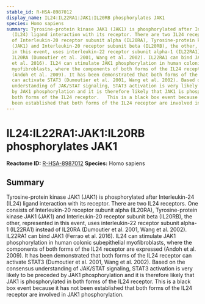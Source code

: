 ```yaml
---
stable_id: R-HSA-8987012
display_name: IL24:IL22RA1:JAK1:IL20RB phosphorylates JAK1
species: Homo sapiens
summary: Tyrosine-protein kinase JAK1 (JAK1) is phosphorylated after Interleukin-24
  (IL24) ligand interaction with its receptor. There are two IL24 receptors. One consists
  of Interleukin-20 receptor subunit alpha (IL20RA), Tyrosine-protein kinase JAK1
  (JAK1) and Interleukin-20 receptor subunit beta (IL20RB), the other, represented
  in this event, uses interleukin-22 receptor subunit alpha-1 (IL22RA1) instead of
  IL20RA (Dumoutier et al. 2001, Wang et al. 2002). IL22RA1 can bind JAK1 (Ferrao
  et al. 2016). IL24 can stimulate JAK1 phosphorylation in human colonic subepithelial
  myofibroblasts, where the components of both forms of the IL24 receptor are expressed
  (Andoh et al. 2009). It has been demonstrated that both forms of the IL24 receptor
  can activate STAT3 (Dumoutier et al. 2001, Wang et al. 2002). Based on the consensus
  understanding of JAK/STAT signaling, STAT3 activation is very likely to be preceded
  by JAK1 phosphorylation and it is therefore likely that JAK1 is phosphorylated in
  both forms of the IL24 receptor.   This is a black box event because it has not
  been established that both forms of the IL24 receptor are involved in JAK1 phosphorylation.
---
```


# IL24:IL22RA1:JAK1:IL20RB phosphorylates JAK1
**Reactome ID:** [R-HSA-8987012](https://reactome.org/content/detail/R-HSA-8987012)
**Species:** Homo sapiens

## Summary

Tyrosine-protein kinase JAK1 (JAK1) is phosphorylated after Interleukin-24 (IL24) ligand interaction with its receptor. There are two IL24 receptors. One consists of Interleukin-20 receptor subunit alpha (IL20RA), Tyrosine-protein kinase JAK1 (JAK1) and Interleukin-20 receptor subunit beta (IL20RB), the other, represented in this event, uses interleukin-22 receptor subunit alpha-1 (IL22RA1) instead of IL20RA (Dumoutier et al. 2001, Wang et al. 2002). IL22RA1 can bind JAK1 (Ferrao et al. 2016). IL24 can stimulate JAK1 phosphorylation in human colonic subepithelial myofibroblasts, where the components of both forms of the IL24 receptor are expressed (Andoh et al. 2009). It has been demonstrated that both forms of the IL24 receptor can activate STAT3 (Dumoutier et al. 2001, Wang et al. 2002). Based on the consensus understanding of JAK/STAT signaling, STAT3 activation is very likely to be preceded by JAK1 phosphorylation and it is therefore likely that JAK1 is phosphorylated in both forms of the IL24 receptor.   This is a black box event because it has not been established that both forms of the IL24 receptor are involved in JAK1 phosphorylation.
